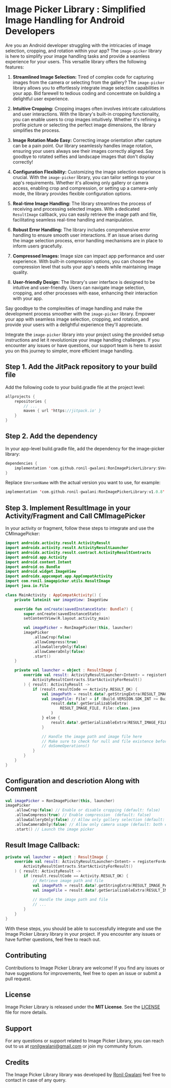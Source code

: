 # Image Picker Library : Simplified Image Handling for Android Developers

Are you an Android developer struggling with the intricacies of image selection, cropping, and rotation within your app? The `image-picker` library is here to simplify your image handling tasks and provide a seamless experience for your users. This versatile library offers the following features:

1. **Streamlined Image Selection:** Tired of complex code for capturing images from the camera or selecting from the gallery? The `image-picker` library allows you to effortlessly integrate image selection capabilities in your app. Bid farewell to tedious coding and concentrate on building a delightful user experience.
2. **Intuitive Cropping:** Cropping images often involves intricate calculations and user interactions. With the library's built-in cropping functionality, you can enable users to crop images intuitively. Whether it's refining a profile picture or selecting the perfect image dimensions, the library simplifies the process.

3. **Image Rotation Made Easy:** Correcting image orientation after capture can be a pain point. Our library seamlessly handles image rotation, ensuring your users always see their images correctly aligned. Say goodbye to rotated selfies and landscape images that don't display correctly!

4. **Configuration Flexibility:** Customizing the image selection experience is crucial. With the `image-picker` library, you can tailor settings to your app's requirements. Whether it's allowing only gallery or camera access, enabling crop and compression, or setting up a camera-only mode, the library provides flexible configuration options.

5. **Real-time Image Handling:** The library streamlines the process of receiving and processing selected images. With a dedicated `ResultImage` callback, you can easily retrieve the image path and file, facilitating seamless real-time handling and manipulation.

6. **Robust Error Handling:** The library includes comprehensive error handling to ensure smooth user interactions. If an issue arises during the image selection process, error handling mechanisms are in place to inform users gracefully.

7. **Compressed Images:** Image size can impact app performance and user experience. With built-in compression options, you can choose the compression level that suits your app's needs while maintaining image quality.

8. **User-friendly Design:** The library's user interface is designed to be intuitive and user-friendly. Users can navigate image selection, cropping, and other processes with ease, enhancing their interaction with your app.

Say goodbye to the complexities of image handling and make the development process smoother with the `image-picker` library. Empower your app with seamless image selection, cropping, and rotation, and provide your users with a delightful experience they'll appreciate.

Integrate the `image-picker` library into your project using the provided setup instructions and let it revolutionize your image handling challenges. If you encounter any issues or have questions, our support team is here to assist you on this journey to simpler, more efficient image handling.


## Step 1. Add the JitPack repository to your build file
Add the following code to your build.gradle file at the project level:

```kotlin
allprojects {
    repositories {
        // ...
        maven { url 'https://jitpack.io' }
    }
}
```
## Step 2. Add the dependency
In your app-level build.gradle file, add the dependency for the image-picker library:
```kotlin
dependencies {
    implementation 'com.github.ronil-gwalani:RonImagePickerLibrary:$VersonName'
}
```
Replace `$VersonName` with the actual version you want to use, for example:
```kotlin
implementation 'com.github.ronil-gwalani:RonImagePickerLibrary:v1.0.8'
```

## Step 3. Implement ResultImage in your Activity/Fragment and Call CMImagePicker

In your activity or fragment, follow these steps to integrate and use the CMImagePicker:

```kotlin
import androidx.activity.result.ActivityResult
import androidx.activity.result.ActivityResultLauncher
import androidx.activity.result.contract.ActivityResultContracts
import android.app.Activity
import android.content.Intent
import android.os.Bundle
import android.widget.ImageView
import androidx.appcompat.app.AppCompatActivity
import com.ronil.imagepicker.utils.ResultImage
import java.io.File

class MainActivity : AppCompatActivity() {
    private lateinit var imageView: ImageView

    override fun onCreate(savedInstanceState: Bundle?) {
        super.onCreate(savedInstanceState)
        setContentView(R.layout.activity_main)

        val imagePicker = RonImagePicker(this, launcher)
        imagePicker
            .allowCrop(false)
            .allowCompress(true)
            .allowGalleryOnly(false)
            .allowCameraOnly(false)
            .start()
    }

    private val launcher = object : ResultImage {
        override val result: ActivityResultLauncher<Intent> = registerForActivityResult(
            ActivityResultContracts.StartActivityForResult()
        ) { result: ActivityResult ->
            if (result.resultCode == Activity.RESULT_OK) {
                val imagePath = result.data?.getStringExtra(RESULT_IMAGE_PATH)
                val imageFile: File? = if (Build.VERSION.SDK_INT >= Build.VERSION_CODES.TIRAMISU) {
                    result.data?.getSerializableExtra(
                        RESULT_IMAGE_FILE, File::class.java
                    )
                } else {
                    result.data?.getSerializableExtra(RESULT_IMAGE_FILE) as File
                }

                // Handle the image path and image file here
                // Make sure to check for null and file existence before using them
                // doSomeOperations()
            }
        }
    }
}
```

## Configuration and descriotion Along with Comment
```kotlin
val imagePicker = RonImagePicker(this, launcher)
imagePicker
    .allowCrop(false) // Enable or disable cropping (default: false)
    .allowCompress(true) // Enable compression  (default: false)
    .allowGalleryOnly(false) // Allow only gallery selection (default: both camera and gallery)
    .allowCameraOnly(false) // Allow only camera usage (default: both camera and gallery)
    .start() // Launch the image picker
````
## Result Image Callback:
```kotlin
private val launcher = object : ResultImage {
    override val result: ActivityResultLauncher<Intent> = registerForActivityResult(
        ActivityResultContracts.StartActivityForResult()
    ) { result: ActivityResult ->
        if (result.resultCode == Activity.RESULT_OK) {
            // Retrieve image path and file
            val imagePath = result.data?.getStringExtra(RESULT_IMAGE_PATH)
            val imageFile = result.data?.getSerializableExtra(RESULT_IMAGE_FILE) as File?
            
            // Handle the image path and file
            // ...
        }
    }
}
````

With these steps, you should be able to successfully integrate and use the Image Picker Library library in your project. If you encounter any issues or have further questions, feel free to reach out.

## Contributing

Contributions to Image Picker Library are welcome! If you find any issues or have suggestions for improvements, feel free to open an issue or submit a pull request.

## License

Image Picker Library is released under the **MIT License**. See the [LICENSE](https://en.wikipedia.org/wiki/MIT_License) file for more details.

## Support

For any questions or support related to Image Picker Library, you can reach out to us at ronilgwalani@gmail.com or join my community forum.

## Credits

The Image Picker Library library was developed by [Ronil Gwalani](https://github.com/ronilgwalnai) feel free to contact in case of any query.
